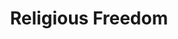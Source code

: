 ---
pid: lle4
title: Religious Freedom
location_transcription: Wash Sq Park
coordinates: "[-75.152288629082, 39.946417086811]"
zipcode: '19145'
gen_neighborhood: South Philadelphia
neighborhood: Passyunk
outside_phl: 
age: 
age_range: 
instagram: 
image_file_name: lle_4.jpg
proposal_transcription: First time religious freedom was considered a collection of
  religious symboles
topic: Religion,Freedom
topic_summary: 0, 0
type: Other No Form
keywords_other: religious freedom
credit: Martha Palubniak
image_labels: 
twitter: 
facebook: 
permalink: "/monuments/lle4/"
layout: item-page
---